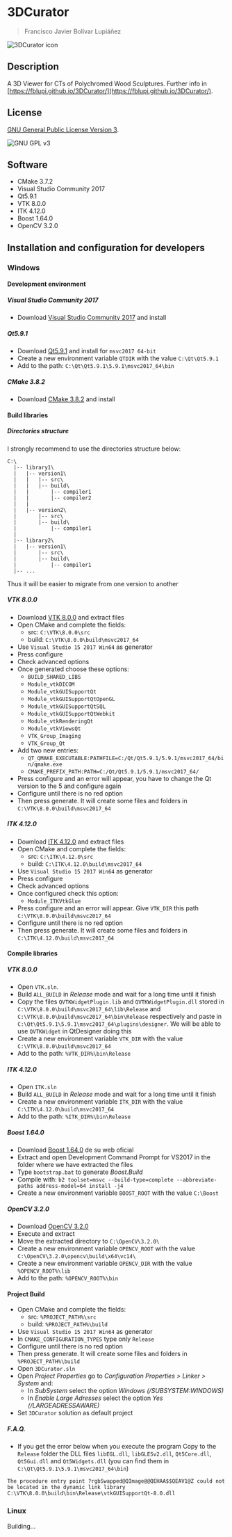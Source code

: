 # 3DCurator

> Francisco Javier Bolívar Lupiáñez

![3DCurator icon](https://fblupi.github.io/3DCurator/img/icon.png)

## Description

A 3D Viewer for CTs of Polychromed Wood Sculptures. Further info in [https://fblupi.github.io/3DCurator/](https://fblupi.github.io/3DCurator/).

## License

[GNU General Public License Version 3](LICENSE).

![GNU GPL v3](https://camo.githubusercontent.com/cffb10a3e84f202bdac9c38fe1f9c212a7a8b59a/68747470733a2f2f646c2e64726f70626f7875736572636f6e74656e742e636f6d2f732f7430796c76697337663173746375372f47504c2d332e302e706e67)

## Software

* CMake 3.7.2
* Visual Studio Community 2017
* Qt5.9.1
* VTK 8.0.0
* ITK 4.12.0
* Boost 1.64.0
* OpenCV 3.2.0

## Installation and configuration for developers

### Windows

#### Development environment

##### Visual Studio Community 2017

* Download [Visual Studio Community 2017](https://www.visualstudio.com/es-es/downloads/download-visual-studio-vs.aspx) and install

##### Qt5.9.1

* Download [Qt5.9.1](http://download.qt.io/official_releases/qt/5.9/5.9.1/qt-opensource-windows-x86-5.9.1.exe) and install for `msvc2017 64-bit`
* Create a new environment variable `QTDIR` with the value `C:\Qt\Qt5.9.1`
* Add to the path: `C:\Qt\Qt5.9.1\5.9.1\msvc2017_64\bin`

##### CMake 3.8.2

* Download [CMake 3.8.2](https://cmake.org/files/v3.8/cmake-3.8.2-win64-x64.msi) and install

#### Build libraries

##### Directories structure

I strongly recommend to use the directories structure below:

```
C:\
  |-- library1\
  |   |-- version1\
  |   |   |-- src\
  |   |   |-- build\
  |   |       |-- compiler1
  |   |       |-- compiler2
  |   |
  |   |-- version2\
  |       |-- src\
  |       |-- build\
  |           |-- compiler1
  |
  |-- library2\
  |   |-- version1\
  |       |-- src\
  |       |-- build\
  |           |-- compiler1
  |-- ...
```

Thus it will be easier to migrate from one version to another

##### VTK 8.0.0

* Download [VTK 8.0.0](http://www.vtk.org/files/release/8.0/VTK-8.0.0.zip) and extract files
* Open CMake and complete the fields:
  + src: `C:\VTK\8.0.0\src`
  + build: `C:\VTK\8.0.0\build\msvc2017_64`
* Use `Visual Studio 15 2017 Win64` as generator
* Press configure
* Check advanced options
* Once generated choose these options:
  + `BUILD_SHARED_LIBS`
  + `Module_vtkDICOM`
  + `Module_vtkGUISupportQt`
  + `Module_vtkGUISupportQtOpenGL`
  + `Module_vtkGUISupportQtSQL`
  + `Module_vtkGUISupportQtWebkit`
  + `Module_vtkRenderingQt`
  + `Module_vtkViewsQt`
  + `VTK_Group_Imaging`
  + `VTK_Group_Qt`
* Add two new entries:
  + `QT_QMAKE_EXECUTABLE:PATHFILE=C:/Qt/Qt5.9.1/5.9.1/msvc2017_64/bin/qmake.exe`
  + `CMAKE_PREFIX_PATH:PATH=C:/Qt/Qt5.9.1/5.9.1/msvc2017_64/`
* Press configure and an error will appear, you have to change the Qt version to the 5 and configure again
* Configure until there is no red option
* Then press generate. It will create some files and folders in `C:\VTK\8.0.0\build\msvc2017_64`

##### ITK 4.12.0

* Download [ITK 4.12.0](https://sourceforge.net/projects/itk/files/itk/4.11/InsightToolkit-4.12.0.zip/download) and extract files
* Open CMake and complete the fields:
  + src: `C:\ITK\4.12.0\src`
  + build: `C:\ITK\4.12.0\build\msvc2017_64`
* Use `Visual Studio 15 2017 Win64` as generator
* Press configure
* Check advanced options
* Once configured check this option:
  + `Module_ITKVtkGlue`
* Press configure and an error will appear. Give `VTK_DIR` this path `C:\VTK\8.0.0\build\msvc2017_64`
* Configure until there is no red option
* Then press generate. It will create some files and folders in `C:\ITK\4.12.0\build\msvc2017_64`

#### Compile libraries

##### VTK 8.0.0

* Open `VTK.sln`.
* Build `ALL_BUILD` in *Release* mode and wait for a long time until it finish
* Copy the files `QVTKWidgetPlugin.lib` and `QVTKWidgetPlugin.dll` stored in `C:\VTK\8.0.0\build\msvc2017_64\lib\Release` and `C:\VTK\8.0.0\build\msvc2017_64\bin\Release` respectively and paste in `C:\Qt\Qt5.9.1\5.9.1\msvc2017_64\plugins\designer`. We will be able to use `QVTKWidget` in QtDesigner doing this
* Create a new environment variable `VTK_DIR` with the value `C:\VTK\8.0.0\build\msvc2017_64`
* Add to the path: `%VTK_DIR%\bin\Release`

##### ITK 4.12.0

* Open `ITK.sln`
* Build `ALL_BUILD` in *Release* mode and wait for a long time until it finish
* Create a new environment variable `ITK_DIR` with the value `C:\ITK\4.12.0\build\msvc2017_64`
* Add to the path: `%ITK_DIR%\bin\Release`

##### Boost 1.64.0

* Download [Boost 1.64.0](http://sourceforge.net/projects/boost/files/boost/1.64.0/) de su web oficial
* Extract and open Development Command Prompt for VS2017 in the folder where we have extracted the files
* Type `bootstrap.bat` to generate *Boost.Build*
* Compile with: `b2 toolset=msvc --build-type=complete --abbreviate-paths address-model=64 install -j4`
* Create a new environment variable `BOOST_ROOT` with the value `C:\Boost`

##### OpenCV 3.2.0

* Download [OpenCV 3.2.0](https://sourceforge.net/projects/opencvlibrary/files/opencv-win/3.2.0/opencv-3.2.0-vc14.exe/download)
* Execute and extract
* Move the extracted directory to `C:\OpenCV\3.2.0\`
* Create a new environment variable `OPENCV_ROOT` with the value `C:\OpenCV\3.2.0\opencv\build\x64\vc14\`
* Create a new environment variable `OPENCV_DIR` with the value `%OPENCV_ROOT%\lib`
* Add to the path: `%OPENCV_ROOT%\bin`

#### Project Build

* Open CMake and complete the fields:
  + src: `%PROJECT_PATH%\src`
  + build: `%PROJECT_PATH%\build`
* Use `Visual Studio 15 2017 Win64` as generator
* In `CMAKE_CONFIGURATION_TYPES` type only `Release`
* Configure until there is no red option
* Then press generate. It will create some files and folders in `%PROJECT_PATH%\build`
* Open `3DCurator.sln`
* Open *Project Properties* go to *Configuration Properties > Linker > System* and:
  * In *SubSystem* select the option *Windows (/SUBSYSTEM:WINDOWS)*
  * In *Enable Large Adresses* select the option *Yes (/LARGEADRESSAWARE)*
* Set `3DCurator` solution as default project

##### F.A.Q.

* If you get the error below when you execute the program Copy to the `Release` folder the DLL files `libEGL.dll`, `libGLESv2.dll`, `Qt5Core.dll`, `Qt5Gui.dll` and `Qt5Widgets.dll` (you can find them in `C:\Qt\Qt5.9.1\5.9.1\msvc2017_64\bin`)

```
The procedure entry point ?rgbSwapped@QImage@@QEHAA$$QEAV1@Z could not be located in the dynamic link library C:\VTK\8.0.0\build\bin\Release\vtkGUISupportQt-8.0.dll
```

### Linux

Building...
